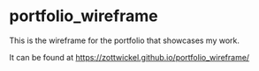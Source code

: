 # portfolio_wireframe
This is the wireframe for the portfolio that showcases my work.

It can be found at https://zottwickel.github.io/portfolio_wireframe/
